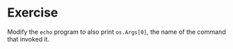 # Exercise

Modify the `echo` program to also print `os.Args[0]`, the name of the command that invoked it.